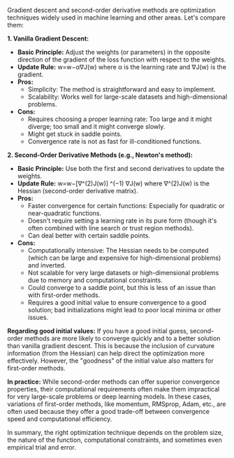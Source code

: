 Gradient descent and second-order derivative methods are optimization techniques widely used in machine learning and other areas. Let's compare them:

**1. Vanilla Gradient Descent:**
- **Basic Principle:** Adjust the weights (or parameters) in the opposite direction of the gradient of the loss function with respect to the weights.
- **Update Rule:** w=w−α∇J(w) where α is the learning rate and ∇J(w) is the gradient.
- **Pros:**
  - Simplicity: The method is straightforward and easy to implement.
  - Scalability: Works well for large-scale datasets and high-dimensional problems.
- **Cons:**
  - Requires choosing a proper learning rate: Too large and it might diverge; too small and it might converge slowly.
  - Might get stuck in saddle points.
  - Convergence rate is not as fast for ill-conditioned functions.

**2. Second-Order Derivative Methods (e.g., Newton's method):**
- **Basic Principle:** Use both the first and second derivatives to update the weights. 
- **Update Rule:** w=w−[∇^(2)J(w)] ^(−1) ∇J(w) where ∇^(2)J(w) is the Hessian (second-order derivative matrix).
- **Pros:**
  - Faster convergence for certain functions: Especially for quadratic or near-quadratic functions.
  - Doesn't require setting a learning rate in its pure form (though it's often combined with line search or trust region methods).
  - Can deal better with certain saddle points.
- **Cons:**
  - Computationally intensive: The Hessian needs to be computed (which can be large and expensive for high-dimensional problems) and inverted.
  - Not scalable for very large datasets or high-dimensional problems due to memory and computational constraints.
  - Could converge to a saddle point, but this is less of an issue than with first-order methods.
  - Requires a good initial value to ensure convergence to a good solution; bad initializations might lead to poor local minima or other issues.

**Regarding good initial values:**
If you have a good initial guess, second-order methods are more likely to converge quickly and to a better solution than vanilla gradient descent. This is because the inclusion of curvature information (from the Hessian) can help direct the optimization more effectively. However, the "goodness" of the initial value also matters for first-order methods.

**In practice:**
While second-order methods can offer superior convergence properties, their computational requirements often make them impractical for very large-scale problems or deep learning models. In these cases, variations of first-order methods, like momentum, RMSprop, Adam, etc., are often used because they offer a good trade-off between convergence speed and computational efficiency.

In summary, the right optimization technique depends on the problem size, the nature of the function, computational constraints, and sometimes even empirical trial and error.
